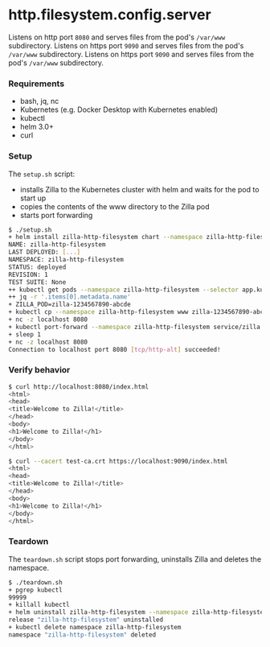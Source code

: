 # http.filesystem.config.server

Listens on http port `8080` and serves files from the pod's `/var/www` subdirectory.
Listens on https port `9090` and serves files from the pod's `/var/www` subdirectory.
Listens on https port `9090` and serves files from the pod's `/var/www` subdirectory.

### Requirements

- bash, jq, nc
- Kubernetes (e.g. Docker Desktop with Kubernetes enabled)
- kubectl
- helm 3.0+
- curl

### Setup

The `setup.sh` script:
- installs Zilla to the Kubernetes cluster with helm and waits for the pod to start up
- copies the contents of the www directory to the Zilla pod
- starts port forwarding

```bash
$ ./setup.sh
+ helm install zilla-http-filesystem chart --namespace zilla-http-filesystem --create-namespace --wait
NAME: zilla-http-filesystem
LAST DEPLOYED: [...]
NAMESPACE: zilla-http-filesystem
STATUS: deployed
REVISION: 1
TEST SUITE: None
++ kubectl get pods --namespace zilla-http-filesystem --selector app.kubernetes.io/instance=zilla -o json
++ jq -r '.items[0].metadata.name'
+ ZILLA_POD=zilla-1234567890-abcde
+ kubectl cp --namespace zilla-http-filesystem www zilla-1234567890-abcde:/var/
+ nc -z localhost 8080
+ kubectl port-forward --namespace zilla-http-filesystem service/zilla 8080 9090
+ sleep 1
+ nc -z localhost 8080
Connection to localhost port 8080 [tcp/http-alt] succeeded!
```

### Verify behavior

```bash
$ curl http://localhost:8080/index.html
<html>
<head>
<title>Welcome to Zilla!</title>
</head>
<body>
<h1>Welcome to Zilla!</h1>
</body>
</html>
```

```bash
$ curl --cacert test-ca.crt https://localhost:9090/index.html
<html>
<head>
<title>Welcome to Zilla!</title>
</head>
<body>
<h1>Welcome to Zilla!</h1>
</body>
</html>
```

### Teardown

The `teardown.sh` script stops port forwarding, uninstalls Zilla and deletes the namespace.

```bash
$ ./teardown.sh
+ pgrep kubectl
99999
+ killall kubectl
+ helm uninstall zilla-http-filesystem --namespace zilla-http-filesystem
release "zilla-http-filesystem" uninstalled
+ kubectl delete namespace zilla-http-filesystem
namespace "zilla-http-filesystem" deleted
```
